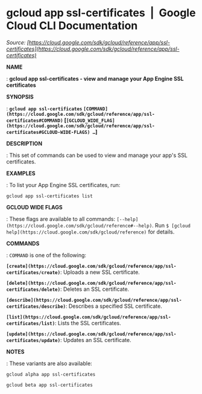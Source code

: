 # gcloud app ssl-certificates  |  Google Cloud CLI Documentation

*Source: [https://cloud.google.com/sdk/gcloud/reference/app/ssl-certificates](https://cloud.google.com/sdk/gcloud/reference/app/ssl-certificates)*

**NAME**

: **gcloud app ssl-certificates - view and manage your App Engine SSL certificates**

**SYNOPSIS**

: **`gcloud app ssl-certificates` `[COMMAND](https://cloud.google.com/sdk/gcloud/reference/app/ssl-certificates#COMMAND)` [`[GCLOUD_WIDE_FLAG](https://cloud.google.com/sdk/gcloud/reference/app/ssl-certificates#GCLOUD-WIDE-FLAGS) …`]**

**DESCRIPTION**

: This set of commands can be used to view and manage your app's SSL certificates.

**EXAMPLES**

: To list your App Engine SSL certificates, run:

```
gcloud app ssl-certificates list
```

**GCLOUD WIDE FLAGS**

: These flags are available to all commands: `[--help](https://cloud.google.com/sdk/gcloud/reference#--help)`.
Run `$ [gcloud help](https://cloud.google.com/sdk/gcloud/reference)` for details.

**COMMANDS**

: ``COMMAND`` is one of the following:

**`[create](https://cloud.google.com/sdk/gcloud/reference/app/ssl-certificates/create)`**:
Uploads a new SSL certificate.

**`[delete](https://cloud.google.com/sdk/gcloud/reference/app/ssl-certificates/delete)`**:
Deletes an SSL certificate.

**`[describe](https://cloud.google.com/sdk/gcloud/reference/app/ssl-certificates/describe)`**:
Describes a specified SSL certificate.

**`[list](https://cloud.google.com/sdk/gcloud/reference/app/ssl-certificates/list)`**:
Lists the SSL certificates.

**`[update](https://cloud.google.com/sdk/gcloud/reference/app/ssl-certificates/update)`**:
Updates an SSL certificate.

**NOTES**

: These variants are also available:

```
gcloud alpha app ssl-certificates
```

```
gcloud beta app ssl-certificates
```